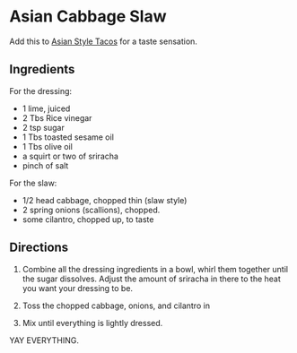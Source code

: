 Asian Cabbage Slaw
==================

Add this to [Asian Style Tacos](/full_tacos/asian_style_tacos.md) for a taste sensation.

Ingredients
-----------

For the dressing: 

* 1 lime, juiced
* 2 Tbs Rice vinegar
* 2 tsp sugar
* 1 Tbs toasted sesame oil
* 1 Tbs olive oil
* a squirt or two of sriracha
* pinch of salt

For the slaw: 

* 1/2 head cabbage, chopped thin (slaw style)
* 2 spring onions (scallions), chopped.
* some cilantro, chopped up, to taste

Directions
----------

1. Combine all the dressing ingredients in a bowl, whirl them together until the sugar dissolves. Adjust the amount of sriracha in there to the heat you want your dressing to be.

2. Toss the chopped cabbage, onions, and cilantro in

3. Mix until everything is lightly dressed.

YAY EVERYTHING.